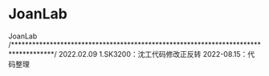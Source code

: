 # JoanLab
 JoanLab
/************************************************************************************/
2022.02.09
1.SK3200：沈工代码修改正反转
2022-08.15：代码整理